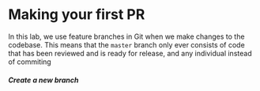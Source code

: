 # Making your first PR

In this lab, we use feature branches in Git when we make changes to the codebase. This means that the ```master``` branch only ever consists of code that has been reviewed and is ready for release, and any individual instead of commiting


##### Create a new branch
